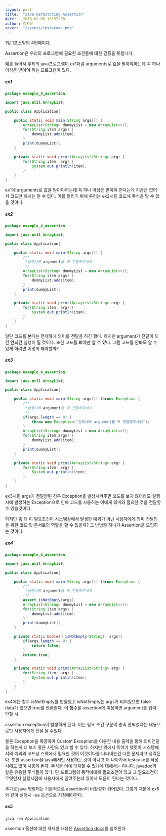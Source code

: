 ```yaml
---
layout: post
title:  "Java Refactoring Assertion"
date:   2018-01-06 18:57:00
author: 김지운
cover:  "/assets/instacode.png"
---
```


1일 1포스팅의 4번째이다.

Assertion은 우리의 프로그램에 필요한 조건들에 대한 검증을 뜻합니다.

예를 들어서 우리의 java프로그램이 ex1처럼 arguments로 값을 받아야하는데 꼭 하나 이상은 받아야 하는 프로그램이 있다.

##### ex1
```java
package example_4_assertion;

import java.util.ArrayList;

public class Application{

	public static void main(String args[]) {
		ArrayList<String> dummyList = new ArrayList<>();
		for(String item:args) {
			dummyList.add(item);
		}
		print(dummyList);
	}

	private static void print(ArrayList<String> arg) {
		for(String item: arg) {
			System.out.println(item);
		}
	}
}
```

ex1에 arguments로 값을 받아야하는데 꼭 하나 이상은 받아야 한다는게 지금은 없어서 코드만 봐서는 알 수 없다.
이를 알리기 위해 우리는 ex2처럼 코드에 주석을 달 수 있을 것이다.

##### ex2
```java
package example_4_assertion;

import java.util.ArrayList;

public class Application{

	public static void main(String args[]) {
		/**
		 *실행시에 argument를 꼭 전달해주세요
		 */
		ArrayList<String> dummyList = new ArrayList<>();
		for(String item:args) {
			dummyList.add(item);
		}
		print(dummyList);
	}

	private static void print(ArrayList<String> arg) {
		for(String item: arg) {
			System.out.println(item);
		}
	}
}
```

일단 코드를 본다는 전제하에 의미를 전달을 하긴 했다. 하지만 argument가 전달이 되건 안되건 실행이 될 것이다.
또한 코드를 봐야만 알 수 있다.
그럼 코드를 안봐도 알 수 있게 하려면 어떻게 해야할까?

##### ex3
```java
package example_4_assertion;

import java.util.ArrayList;

public class Application{

	public static void main(String args[]) throws Exception {
		/**
		 *실행시에 argument를 꼭 전달해주세요
		 */
		if(args.length == 0) {
			throw new Exception("실행시에 argument를 꼭 전달해주세요");
		}
		ArrayList<String> dummyList = new ArrayList<>();
		for(String item:args) {
			dummyList.add(item);
		}
		print(dummyList);
	}

	private static void print(ArrayList<String> arg) {
		for(String item: arg) {
			System.out.println(item);
		}
	}
}
```

ex3처럼 args가 전달안된 경우 Exception을 발생시켜주면 코드를 보지 않더라도 실행시에 발생하는 Exception으로 인해
코드를 사용하는 이에게 의미와 필요한 것을 전달할 수 있을것이다.

하지만 좀 더 이 필요조건이 시스템상에서 발생한 예외가 아닌 사용자에게 의미 전달만을 위한 코드 및 문서로의 역할을 할 수 없을까?
그 방법중 하나가 Assertion을 도입하는 것이다.

##### ex4
```java
package example_4_assertion;

import java.util.ArrayList;

public class Application{

	public static void main(String args[]) throws Exception {
		/**
		 *실행시에 argument를 꼭 전달해주세요
		 */
		assert isNotEmpty(args);
		ArrayList<String> dummyList = new ArrayList<>();
		for(String item:args) {
			dummyList.add(item);
		}
		print(dummyList);
	}

	private static boolean isNotEmpty(String[] args){
		if(args.length == 0) {
			return false;
		}
		return true;
	}

	private static void print(ArrayList<String> arg) {
		for(String item: arg) {
			System.out.println(item);
		}
	}
}
```

ex4에는 함수 isNotEmpty를 만들었고
isNotEmpty는 args가 비어있으면 false data가 있으면 true를 반환한다.
이 함수를 assertion에 이용하면 argument를 입력 안할 시

assertion exception이 발생하게 된다. 이는 필요 조건 구문이 충족 안되었다는 내용으로만 사용자에게 전달 될 수있다.

물론 Exception을 확장하여 Custom Exception을 이용한 내용 출력을 통해 의미전달을 하는게 더 보기 좋은 사람도 있고 할 수 있다.
하지만 위에서 이야기 했듯이 시스템에서의 예외와 코드상 스펙에서 필요한 것이 이것이다를 나타내는건 다른 문제라고 생각된다.
또한 assertion을 java에서만 사용하는 것이 아니고 더 나아가서 testcase를 작성시에도 많이 사용게 된다.
주석을 아예 대채할 수 있냐에 대해서는 아니다.
javadoc과 같은 유용한 주석들이 있다.
단 프로그램의 동작에대해 필요조건이 있고 그 필요조건이 무엇인지 실행시점에 사용자에게 알려주는데 있어서 도움이 된다는 것이다.

추가로 java 명령어는 기본적으로 assertion이 비활성화 되어있다.
그렇기 때문에 ex5와 같이 실행시 -ea 옵션으로 지정해야한다.
##### ex5
```
java -ea Application
```

assertion 옵션에 대한 자세한 내용은 [Assertion docs][Assertion docs]를
참조한다.

[Assertion docs]:https://docs.oracle.com/javase/8/docs/technotes/guides/language/assert.html
